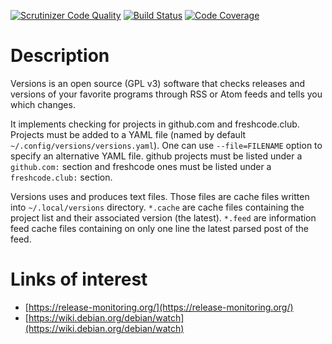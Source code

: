 [![Scrutinizer Code Quality](https://scrutinizer-ci.com/g/dupgit/versions/badges/quality-score.png?b=master)](https://scrutinizer-ci.com/g/dupgit/versions/?branch=master)
[![Build Status](https://scrutinizer-ci.com/g/dupgit/versions/badges/build.png?b=master)](https://scrutinizer-ci.com/g/dupgit/versions/build-status/master)
[![Code Coverage](https://scrutinizer-ci.com/g/dupgit/versions/badges/coverage.png?b=master)](https://scrutinizer-ci.com/g/dupgit/versions/?branch=master)

# Description

Versions is an open source (GPL v3) software that checks releases and
versions of your favorite programs through RSS or Atom feeds and tells
you which changes.

It implements checking for projects in github.com and freshcode.club.
Projects must be added to a YAML file (named by default
```~/.config/versions/versions.yaml```). One can use ```--file=FILENAME```
option to specify an alternative YAML file.
github projects must be listed under a ```github.com:``` section and
freshcode ones must be listed under a ```freshcode.club:``` section.

Versions uses and produces text files. Those files are cache files
written into ```~/.local/versions``` directory. ```*.cache``` are cache
files containing the project list and their associated version (the latest).
```*.feed``` are information feed cache files containing on only one line
the latest parsed post of the feed.

# Links of interest

* [https://release-monitoring.org/](https://release-monitoring.org/)
* [https://wiki.debian.org/debian/watch](https://wiki.debian.org/debian/watch)
